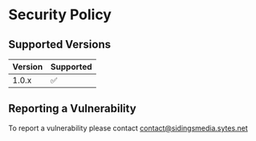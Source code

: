 # Security Policy

## Supported Versions

| Version | Supported          |
| ------- | ------------------ |
| 1.0.x  | :white_check_mark: |

## Reporting a Vulnerability

To report a vulnerability please contact [contact@sidingsmedia.sytes.net](mailto:contact@sidingsmedia.sytes.net?subject=Vulnerability%20-%20Railway%20Controller)
